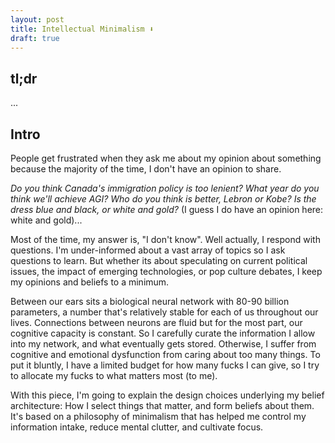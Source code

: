 ```yaml
---
layout: post
title: Intellectual Minimalism ⬇️
draft: true
---
```


## tl;dr

...

## Intro

People get frustrated when they ask me about my opinion about something because the majority of the time, I don't have an opinion to share. 

*Do you think Canada's immigration policy is too lenient?*
*What year do you think we'll achieve AGI?*
*Who do you think is better, Lebron or Kobe?*
*Is the dress blue and black, or white and gold?* (I guess I do have an opinion here: white and gold)...

Most of the time, my answer is, "I don't know". Well actually, I respond with questions. I'm under-informed about a vast array of topics so I ask questions to learn. But whether its about speculating on current political issues, the impact of emerging technologies, or pop culture debates, I keep my opinions and beliefs to a minimum. 

Between our ears sits a biological neural network with 80-90 billion parameters, a number that's relatively stable for each of us throughout our lives. Connections between neurons are fluid but for the most part, our cognitive capacity is constant. So I carefully curate the information I allow into my network, and what eventually gets stored. Otherwise, I suffer from cognitive and emotional dysfunction from caring about too many things. To put it bluntly, I have a limited budget for how many fucks I can give, so I try to allocate my fucks to what matters most (to me).

With this piece, I'm going to explain the design choices underlying my belief architecture: How I select things that matter, and form beliefs about them. It's based on a philosophy of minimalism that has helped me control my information intake, reduce mental clutter, and cultivate focus.
